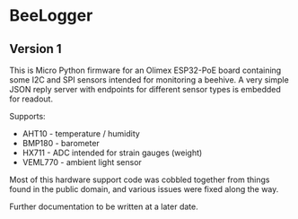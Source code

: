 # BeeLogger
## Version 1

This is Micro Python firmware for an Olimex ESP32-PoE board containing some I2C
and SPI sensors intended for monitoring a beehive. A very simple JSON reply 
server with endpoints for different sensor types is embedded for readout.

Supports:
- AHT10 - temperature / humidity
- BMP180 - barometer
- HX711 - ADC intended for strain gauges (weight)
- VEML770 - ambient light sensor

Most of this hardware support code was cobbled together from things found in
the public domain, and various issues were fixed along the way. 

Further documentation to be written at a later date.
